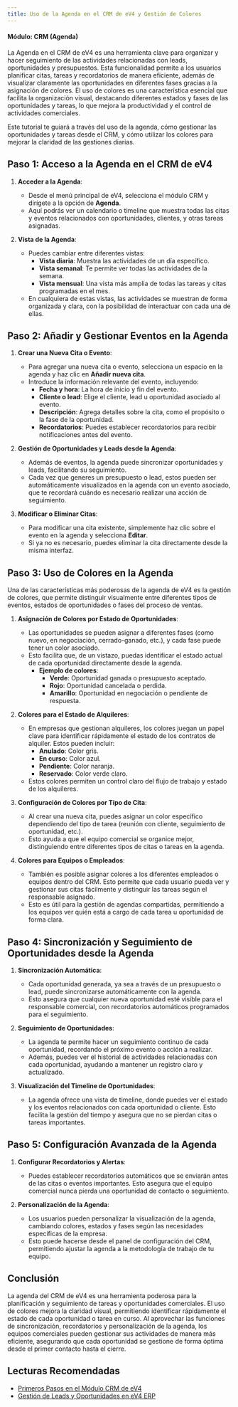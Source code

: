 ```yaml
---
title: Uso de la Agenda en el CRM de eV4 y Gestión de Colores
---
```


#### Módulo: CRM (Agenda)

La Agenda en el CRM de eV4 es una herramienta clave para organizar y hacer seguimiento de las actividades relacionadas con leads, oportunidades y presupuestos. Esta funcionalidad permite a los usuarios planificar citas, tareas y recordatorios de manera eficiente, además de visualizar claramente las oportunidades en diferentes fases gracias a la asignación de colores. El uso de colores es una característica esencial que facilita la organización visual, destacando diferentes estados y fases de las oportunidades y tareas, lo que mejora la productividad y el control de actividades comerciales.

Este tutorial te guiará a través del uso de la agenda, cómo gestionar las oportunidades y tareas desde el CRM, y cómo utilizar los colores para mejorar la claridad de las gestiones diarias.

## Paso 1: Acceso a la Agenda en el CRM de eV4

1. **Acceder a la Agenda**:
   - Desde el menú principal de eV4, selecciona el módulo CRM y dirígete a la opción de **Agenda**.
   - Aquí podrás ver un calendario o timeline que muestra todas las citas y eventos relacionados con oportunidades, clientes, y otras tareas asignadas.

2. **Vista de la Agenda**:
   - Puedes cambiar entre diferentes vistas:
     - **Vista diaria**: Muestra las actividades de un día específico.
     - **Vista semanal**: Te permite ver todas las actividades de la semana.
     - **Vista mensual**: Una vista más amplia de todas las tareas y citas programadas en el mes.
   - En cualquiera de estas vistas, las actividades se muestran de forma organizada y clara, con la posibilidad de interactuar con cada una de ellas.

## Paso 2: Añadir y Gestionar Eventos en la Agenda

1. **Crear una Nueva Cita o Evento**:
   - Para agregar una nueva cita o evento, selecciona un espacio en la agenda y haz clic en **Añadir nueva cita**.
   - Introduce la información relevante del evento, incluyendo:
     - **Fecha y hora**: La hora de inicio y fin del evento.
     - **Cliente o lead**: Elige el cliente, lead u oportunidad asociado al evento.
     - **Descripción**: Agrega detalles sobre la cita, como el propósito o la fase de la oportunidad.
     - **Recordatorios**: Puedes establecer recordatorios para recibir notificaciones antes del evento.

2. **Gestión de Oportunidades y Leads desde la Agenda**:
   - Además de eventos, la agenda puede sincronizar oportunidades y leads, facilitando su seguimiento.
   - Cada vez que generes un presupuesto o lead, estos pueden ser automáticamente visualizados en la agenda con un evento asociado, que te recordará cuándo es necesario realizar una acción de seguimiento.

3. **Modificar o Eliminar Citas**:
   - Para modificar una cita existente, simplemente haz clic sobre el evento en la agenda y selecciona **Editar**.
   - Si ya no es necesario, puedes eliminar la cita directamente desde la misma interfaz.

## Paso 3: Uso de Colores en la Agenda

Una de las características más poderosas de la agenda de eV4 es la gestión de colores, que permite distinguir visualmente entre diferentes tipos de eventos, estados de oportunidades o fases del proceso de ventas.

1. **Asignación de Colores por Estado de Oportunidades**:
   - Las oportunidades se pueden asignar a diferentes fases (como nuevo, en negociación, cerrado-ganado, etc.), y cada fase puede tener un color asociado.
   - Esto facilita que, de un vistazo, puedas identificar el estado actual de cada oportunidad directamente desde la agenda.
     - **Ejemplo de colores**:
       - **Verde**: Oportunidad ganada o presupuesto aceptado.
       - **Rojo**: Oportunidad cancelada o perdida.
       - **Amarillo**: Oportunidad en negociación o pendiente de respuesta.

2. **Colores para el Estado de Alquileres**:
   - En empresas que gestionan alquileres, los colores juegan un papel clave para identificar rápidamente el estado de los contratos de alquiler. Estos pueden incluir:
     - **Anulado**: Color gris.
     - **En curso**: Color azul.
     - **Pendiente**: Color naranja.
     - **Reservado**: Color verde claro.
   - Estos colores permiten un control claro del flujo de trabajo y estado de los alquileres.

3. **Configuración de Colores por Tipo de Cita**:
   - Al crear una nueva cita, puedes asignar un color específico dependiendo del tipo de tarea (reunión con cliente, seguimiento de oportunidad, etc.).
   - Esto ayuda a que el equipo comercial se organice mejor, distinguiendo entre diferentes tipos de citas o tareas en la agenda.

4. **Colores para Equipos o Empleados**:
   - También es posible asignar colores a los diferentes empleados o equipos dentro del CRM. Esto permite que cada usuario pueda ver y gestionar sus citas fácilmente y distinguir las tareas según el responsable asignado.
   - Esto es útil para la gestión de agendas compartidas, permitiendo a los equipos ver quién está a cargo de cada tarea u oportunidad de forma clara.

## Paso 4: Sincronización y Seguimiento de Oportunidades desde la Agenda

1. **Sincronización Automática**:
   - Cada oportunidad generada, ya sea a través de un presupuesto o lead, puede sincronizarse automáticamente con la agenda.
   - Esto asegura que cualquier nueva oportunidad esté visible para el responsable comercial, con recordatorios automáticos programados para el seguimiento.

2. **Seguimiento de Oportunidades**:
   - La agenda te permite hacer un seguimiento continuo de cada oportunidad, recordando el próximo evento o acción a realizar.
   - Además, puedes ver el historial de actividades relacionadas con cada oportunidad, ayudando a mantener un registro claro y actualizado.

3. **Visualización del Timeline de Oportunidades**:
   - La agenda ofrece una vista de timeline, donde puedes ver el estado y los eventos relacionados con cada oportunidad o cliente. Esto facilita la gestión del tiempo y asegura que no se pierdan citas o tareas importantes.

## Paso 5: Configuración Avanzada de la Agenda

1. **Configurar Recordatorios y Alertas**:
   - Puedes establecer recordatorios automáticos que se enviarán antes de las citas o eventos importantes. Esto asegura que el equipo comercial nunca pierda una oportunidad de contacto o seguimiento.

2. **Personalización de la Agenda**:
   - Los usuarios pueden personalizar la visualización de la agenda, cambiando colores, estados y fases según las necesidades específicas de la empresa.
   - Esto puede hacerse desde el panel de configuración del CRM, permitiendo ajustar la agenda a la metodología de trabajo de tu equipo.

## Conclusión

La agenda del CRM de eV4 es una herramienta poderosa para la planificación y seguimiento de tareas y oportunidades comerciales. El uso de colores mejora la claridad visual, permitiendo identificar rápidamente el estado de cada oportunidad o tarea en curso. Al aprovechar las funciones de sincronización, recordatorios y personalización de la agenda, los equipos comerciales pueden gestionar sus actividades de manera más eficiente, asegurando que cada oportunidad se gestione de forma óptima desde el primer contacto hasta el cierre.

## Lecturas Recomendadas

- [Primeros Pasos en el Módulo CRM de eV4](../01_configurar_crm)
- [Gestión de Leads y Oportunidades en eV4 ERP](../../primerpresupuesto/pagina4)